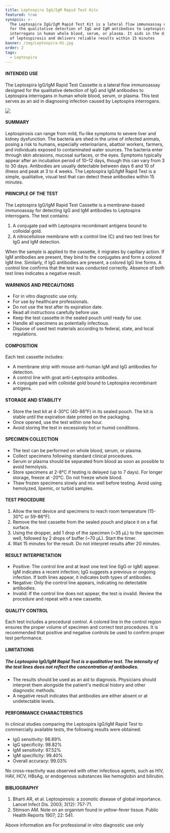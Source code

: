```yaml
---
title: Leptospira IgG/IgM Rapid Test Kits
featured: true
synopsis: >-
  The Leptospira IgG/IgM Rapid Test Kit is a lateral flow immunoassay designed
  for the qualitative detection of IgG and IgM antibodies to Leptospira
  interrogans in human whole blood, serum, or plasma. It aids in the diagnosis
  of leptospirosis and delivers reliable results within 15 minutes
banner: /img/Leptospira-01.jpg
order: 2
tags:
  - Leptospira
---
```


#### INTENDED USE

The Leptospira IgG/IgM Rapid Test Cassette is a lateral flow immunoassay designed for the qualitative detection of IgG and IgM antibodies to Leptospira interrogans in human whole blood, serum, or plasma. This test serves as an aid in diagnosing infection caused by Leptospira interrogans.

![](/img/Leptospira-01.jpg)

#### SUMMARY

Leptospirosis can range from mild, flu-like symptoms to severe liver and kidney dysfunction. The bacteria are shed in the urine of infected animals, posing a risk to humans, especially veterinarians, abattoir workers, farmers, and individuals exposed to contaminated water sources. The bacteria enter through skin abrasions, mucosal surfaces, or the eyes. Symptoms typically appear after an incubation period of 10–12 days, though this can vary from 3 to 30 days. Antibodies are usually detectable between days 6 and 10 of illness and peak at 3 to 4 weeks. The Leptospira IgG/IgM Rapid Test is a simple, qualitative, visual test that can detect these antibodies within 15 minutes.

#### PRINCIPLE OF THE TEST

The Leptospira IgG/IgM Rapid Test Cassette is a membrane-based immunoassay for detecting IgG and IgM antibodies to Leptospira interrogans. The test contains:

1. A conjugate pad with Leptospira recombinant antigens bound to colloidal gold.
2. A nitrocellulose membrane with a control line (C) and two test lines for IgG and IgM detection.

When the sample is applied to the cassette, it migrates by capillary action. If IgM antibodies are present, they bind to the conjugates and form a colored IgM line. Similarly, if IgG antibodies are present, a colored IgG line forms. A control line confirms that the test was conducted correctly. Absence of both test lines indicates a negative result.

#### WARNINGS AND PRECAUTIONS

* For in vitro diagnostic use only.
* For use by healthcare professionals.
* Do not use the test after its expiration date.
* Read all instructions carefully before use.
* Keep the test cassette in the sealed pouch until ready for use.
* Handle all specimens as potentially infectious.
* Dispose of used test materials according to federal, state, and local regulations.

#### COMPOSITION

Each test cassette includes:

* A membrane strip with mouse anti-human IgM and IgG antibodies for detection.
* A control line with goat anti-Leptospira antibodies.
* A conjugate pad with colloidal gold bound to Leptospira recombinant antigens.

#### STORAGE AND STABILITY

* Store the test kit at 4-30°C (40-86°F) in its sealed pouch. The kit is stable until the expiration date printed on the packaging.
* Once opened, use the test within one hour.
* Avoid storing the test in excessively hot or humid conditions.

#### SPECIMEN COLLECTION

* The test can be performed on whole blood, serum, or plasma.
* Collect specimens following standard clinical procedures.
* Serum or plasma should be separated from blood as soon as possible to avoid hemolysis.
* Store specimens at 2-8°C if testing is delayed (up to 7 days). For longer storage, freeze at -20°C. Do not freeze whole blood.
* Thaw frozen specimens slowly and mix well before testing. Avoid using hemolyzed, lipemic, or turbid samples.

#### TEST PROCEDURE

1. Allow the test device and specimens to reach room temperature (15-30°C or 59-86°F).
2. Remove the test cassette from the sealed pouch and place it on a flat surface.
3. Using the dropper, add 1 drop of the specimen (\~35 µL) to the specimen well, followed by 2 drops of buffer (\~70 µL). Start the timer.
4. Wait 15 minutes for the result. Do not interpret results after 20 minutes.

#### RESULT INTERPRETATION

* Positive: The control line and at least one test line (IgG or IgM) appear. IgM indicates a recent infection; IgG suggests a previous or ongoing infection. If both lines appear, it indicates both types of antibodies.
* Negative: Only the control line appears, indicating no detectable antibodies.
* Invalid: If the control line does not appear, the test is invalid. Review the procedure and repeat with a new cassette.

#### QUALITY CONTROL

Each test includes a procedural control. A colored line in the control region ensures the proper volume of specimen and correct test procedures. It is recommended that positive and negative controls be used to confirm proper test performance.

#### LIMITATIONS

##### The Leptospira IgG/IgM Rapid Test is a qualitative test. The intensity of the test lines does not reflect the concentration of antibodies.

* The results should be used as an aid to diagnosis. Physicians should interpret them alongside the patient's medical history and other diagnostic methods.
* A negative result indicates that antibodies are either absent or at undetectable levels.

#### PERFORMANCE CHARACTERISTICS

In clinical studies comparing the Leptospira IgG/IgM Rapid Test to commercially available tests, the following results were obtained:

* IgG sensitivity: 98.89%
* IgG specificity: 98.82%
* IgM sensitivity: 97.52%
* IgM specificity: 99.40%
* Overall accuracy: 99.03%

No cross-reactivity was observed with other infectious agents, such as HIV, HAV, HCV, HBsAg, or endogenous substances like hemoglobin and bilirubin.

#### BIBLIOGRAPHY

1. Bharti AR, et al. Leptospirosis: a zoonotic disease of global importance. Lancet Infect Dis. 2003; 3(12): 757-71.
2. Stimson AM. Note on an organism found in yellow-fever tissue. Public Health Reports 1907; 22: 541.

Above information are For professional in vitro diagnostic use only
